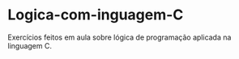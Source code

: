 # Logica-com-inguagem-C
Exercícios feitos em aula sobre lógica de programação aplicada na linguagem C.

